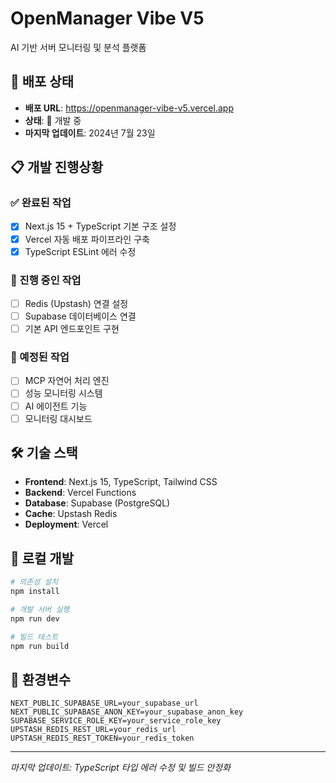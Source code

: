# OpenManager Vibe V5

AI 기반 서버 모니터링 및 분석 플랫폼

## 🚀 배포 상태
- **배포 URL**: https://openmanager-vibe-v5.vercel.app
- **상태**: 🔄 개발 중
- **마지막 업데이트**: 2024년 7월 23일

## 📋 개발 진행상황

### ✅ 완료된 작업
- [x] Next.js 15 + TypeScript 기본 구조 설정
- [x] Vercel 자동 배포 파이프라인 구축
- [x] TypeScript ESLint 에러 수정

### 🔄 진행 중인 작업
- [ ] Redis (Upstash) 연결 설정
- [ ] Supabase 데이터베이스 연결
- [ ] 기본 API 엔드포인트 구현

### 📅 예정된 작업
- [ ] MCP 자연어 처리 엔진
- [ ] 성능 모니터링 시스템
- [ ] AI 에이전트 기능
- [ ] 모니터링 대시보드

## 🛠 기술 스택
- **Frontend**: Next.js 15, TypeScript, Tailwind CSS
- **Backend**: Vercel Functions
- **Database**: Supabase (PostgreSQL)
- **Cache**: Upstash Redis
- **Deployment**: Vercel

## 🔧 로컬 개발

```bash
# 의존성 설치
npm install

# 개발 서버 실행
npm run dev

# 빌드 테스트
npm run build
```

## 📝 환경변수

```.env.local
NEXT_PUBLIC_SUPABASE_URL=your_supabase_url
NEXT_PUBLIC_SUPABASE_ANON_KEY=your_supabase_anon_key
SUPABASE_SERVICE_ROLE_KEY=your_service_role_key
UPSTASH_REDIS_REST_URL=your_redis_url
UPSTASH_REDIS_REST_TOKEN=your_redis_token
```

---
*마지막 업데이트: TypeScript 타입 에러 수정 및 빌드 안정화*
